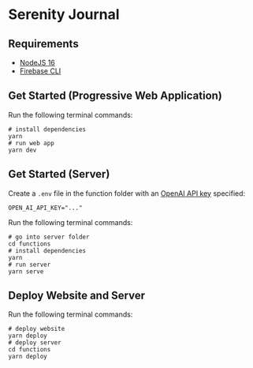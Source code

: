 # Serenity Journal

## Requirements

- [NodeJS 16](https://nodejs.org/en/blog/release/v16.16.0)
- [Firebase CLI](https://firebase.google.com/docs/cli)

## Get Started (Progressive Web Application)

Run the following terminal commands:

```shell
# install dependencies
yarn
# run web app
yarn dev
```

## Get Started (Server)

Create a ``.env`` file in the function folder with an [OpenAI API key](https://help.openai.com/en/articles/4936850-where-do-i-find-my-secret-api-key) specified:

```shell
OPEN_AI_API_KEY="..."
```

Run the following terminal commands:

```shell
# go into server folder
cd functions
# install dependencies
yarn
# run server
yarn serve
```

## Deploy Website and Server

Run the following terminal commands:

```shell
# deploy website
yarn deploy
# deploy server
cd functions
yarn deploy
```
